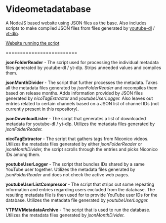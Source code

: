 # Videometadatabase
A NodeJS based website using JSON files as the base. Also includes scripts to make compiled JSON files from files generated by [youtube-dl](https://ytdl-org.github.io/youtube-dl/index.html) / [yt-dlp](https://github.com/yt-dlp/yt-dlp).

[Website running the script](https://finnrepo.a2hosted.com/YTPMV_Database)

=========================

__jsonFolderReader__ - The script used for processing the individual metadata files generated by youtube-dl / yt-dlp. Strips unneeded values and compiles them.

__jsonMonthDivider__ - The script that further processes the metadata. Takes all the metadata files generated by _jsonFolderReader_ and recompiles them based on release months. Adds information provided by JSON files generated by _nicoTagExtractor_ and _youtubeUserLogger._ Also leaves out entries related to certain channels based on a JSON list of channel IDs (not currently present in this repository).

__jsonDownloadLister__ - The script that generates a list of downloaded metadata for youtube-dl / yt-dlp. Utilizes the metadata files generated by _jsonFolderReader._

__nicoTagExtractor__ - The script that gathers tags from Niconico videos. Utilizes the metadata files generated by either _jsonFolderReader_ or _jsonMonthDivider,_ the script scrolls through the entries and picks Niconico IDs among them.

__youtubeUserLogger__ - The script that bundles IDs shared by a same YouTube user together. Utilizes the metadata files generated by _jsonFolderReader_ and does not check the active web pages.

__youtubeUserListCompressor__ - The script that strips out some repeating information and entries regarding users excluded from the database. The resulting metadata file is then used for to provide YouTube user IDs for the database. Utilizes the metadata file generated by _youtubeUserLogger._

__YTPMVMetadataArchive__ - The script that is used to run the database. Utilizes the metadata files generated by _jsonMonthDivider._